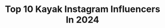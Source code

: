 ---
title: Top 10 Kayak Instagram Influencers In 2024
description: >-
  Find top kayak Instagram influencers in 2024. Most popular hashtags: #kayakfishing #kayaking #fishing #fishingislife.
platform: Instagram
hits: 1231
text_top: Analyze the best Instagram accounts on inBeat.
text_bottom: Our database has 1231 Instagram influencers like this for you to work with.
profiles:
  - username: "fishingirl94"
    fullname: >-
      Emily Grace Wood
    bio: >-
      Kayak bassin… Go Dawgs!
    location: "United States"
    followers: 33779
    engagement: 435
    commentsToLikes: 0.017901
    id: cl2fxsn2inbos0i23grp65ab7
    verified: false
    hashtags: "#fishinglife, #largemouthbassfishing, #ladyanglernation, #kayakfishing"
  - username: "the.reel.yak.dragger"
    fullname: >-
      Ryan Reed
    bio: >-
      Your Premier Kayak Fishing Lifestyle Page; Gear, apparel, and seasonal techniques to help catch fish! @ecofishingshop @hukgear @revo @bluestormgear
    location: "United States"
    followers: 93848
    engagement: 1762
    commentsToLikes: 0.060048
    id: clb6jm15w5sls0i235dohfnql
    verified: false
    hashtags: "#oldtownsportsman, #bass, #proguidebatteries, #flipkat"
  - username: "vavrinec_hradilek"
    fullname: >-
      Vávra Hradilek
    bio: >-
      Kayaking World Champion, Olympic Medalist, Redbull Athlete
    location: "United States"
    followers: 31895
    engagement: 417
    commentsToLikes: 0.007347
    id: ck5zw0ocy595f0i14fqucrxow
    verified: false
    hashtags: "#olympijskyfestival, #olympijskytym, #spoluprace, #voguecs"
  - username: "floridawithyasmin"
    fullname: >-
      Yasmin |  Miami Based | Florida Destinations & Experiences
    bio: >-
      Helping you explore Florida 🌴 Top things to do, unique destinations & more! ✉️ Info@floridawithyasmin.com 📍Miami | ⤵️ Book the Night Kayak Tour here
    location: "United States"
    followers: 168089
    engagement: 1369
    commentsToLikes: 0.009769
    id: cl1w4qvsrdowj0i23qyfg6xvg
    verified: false
    hashtags: "#orlandoflorida, #miamifoodie, #floridavacation, #foodiesofinstagram"
  - username: "cesarporai"
    fullname: >-
      César Trifone | Viagens+Life
    bio: >-
      🏠Campinas/SP ↔️ 55 países 🗺Dicas de TURISMO e GASTRONOMIA ✈️🥘 🏆Melhor Influenciador de Viagens KAYAK YouTube e Descontos👇 📩 contato@cesarporai.com.br
    location: "Brazil"
    followers: 844467
    engagement: 455
    commentsToLikes: 0.020780
    id: ck5c70n9y6krb0i11w0976m12
    verified: false
    hashtags: "#meuprimeirocart, #ad, #qatarairways, #goingplacestogether"
  - username: "jonastfishing"
    fullname: >-
      Jonas Töllner
    bio: >-
      @bfe_fishing_ BFE Fishing Team @polestar_fishing_kayaks 🇩🇪Germany, Hamburg/Schleswig-Holstein #fish #pike #zander #kayakfishing #fishing🐟
    location: "Germany"
    followers: 22257
    engagement: 403
    commentsToLikes: 0.054632
    id: ckaov4gd3309f0i783ossh6ld
    verified: false
    hashtags: "#fortiseyewear, #angeln, #quantum, #summervibes"
  - username: "veronicayoko"
    fullname: >-
      Veronica Yoko Plebani 🌸
    bio: >-
      Paralympic athlete born on Friday ✨ Triathlete in Tokyo 2020 🥉 Kayaker in Rio 2016 Snowboarder in Sochi 2014 @doom_entertainment
    location: "Japan"
    followers: 85168
    engagement: 388
    commentsToLikes: 0.029386
    id: ck0w49ejdxg1e0i19pntque1j
    verified: false
    hashtags: "#scalpcare, #impossibleisnothing, #changemaker, #bottegaveneta"
  - username: "louiswildlife"
    fullname: >-
      Louis Wildlife
    bio: >-
      🐈 Maine Coon Cat 🏡 Lives outdoors and in a cabin at a river 🌍 kayaking paw patrol for a clean river 📍Berlin, Germany, available worldwide
    location: "Germany"
    followers: 126463
    engagement: 359
    commentsToLikes: 0.024255
    id: ck0tzdt65pyz40i194w98c03t
    verified: false
    hashtags: "#outdoorcat, #katze, #foxes, #catsofinstagram"
  - username: "bodhi_theadventurecat"
    fullname: >-
      Bodhi the Adventure Cat
    bio: >-
      Bodhi explores 🇨🇦 Nature Adventures Wildlife Sports Hike Kayak Bike Swim Paddleboard Crag cat Catskier Maine Coon 08/01/18 Bugaboo🌈00-18❤️
    location: "Canada"
    followers: 40444
    engagement: 277
    commentsToLikes: 0.058279
    id: ck0w35glwroqi0i19xngxku88
    verified: false
    hashtags: "#oceanlifestyle, #wetcat, #catventurer, #activecat"
  - username: "tommybrady7"
    fullname: >-
      Tommy Brady
    bio: >-
      Former Team GB Kayaker Explorer & Photographer Enquiries: tommybrady07@gmail.com
    location: "United Kingdom"
    followers: 82688
    engagement: 26
    commentsToLikes: 0.015466
    id: ck5c04a05sf720i11cjtm5mdd
    verified: true
    hashtags: "#maliboo, #wales, #explore, #adventure"
---